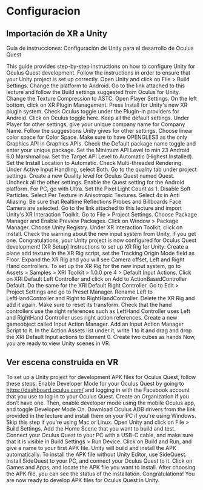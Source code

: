 # Configuracion


## Importación de XR a Unity

Guía de instrucciones: Configuración de Unity para el desarrollo de Oculus Quest

This guide provides step-by-step instructions on how to configure Unity for Oculus Quest development. Follow the instructions in order to ensure that your Unity project is set up correctly.
Open Unity and click on File > Build Settings.
Change the platform to Android.
Go to the link attached to this lecture and follow the Build settings suggested from Oculus for Unity.
Change the Texture Compression to ASTC.
Open Player Settings.
On the left bottom, click on XR Plugin Management.
Press Install for Unity's new XR plugin system.
Check Oculus toggle under the Plugin-in providers for Android.
Click on Oculus toggle here.
Keep all the default settings.
Under Player for other settings, give your unique company name for Company Name.
Follow the suggestions Unity gives for other settings.
Choose linear color space for Color Space.
Make sure to have OPENGLES3 as the only Graphics API in Graphics APIs.
Check the Default package name toggle and enter your unique package.
Set the Minimum API Level to min 23 Android 6.0 Marshmallow.
Set the Target API Level to Automatic (Highest Installed).
Set the Install Location to Automatic.
Check Multi-threaded Rendering.
Under Active Input Handling, select Both.
Go to the quality tab under project settings.
Create a new Quality level for Oculus Quest named Quest.
Uncheck all the other settings.
Enable the Quest setting for the Android platform.
For PC, go with Ultra.
Set the Pixel Light Count as 1.
Disable Soft Particles.
Select Per Texture in Anisotropic Textures.
Select 4x in Anti Aliasing.
Be sure that Realtime Reflections Probes and Billboards Face Camera are selected.
Go to the link attached to this lecture and import Unity's XR Interaction Toolkit.
Go to File > Project Settings.
Choose Package Manager and Enable Preview Packages.
Click on Window > Package Manager.
Choose Unity Registry.
Under XR Interaction Toolkit, click on install.
Check the warning about the new input system from Unity, if you get one.
Congratulations, your Unity project is now configured for Oculus Quest development!
[XR Setup]
Instructions to set up XR Rig for Unity:
Create a plane add texture 
In the XR Rig script, set the Tracking Origin Mode field as Floor.
Expand the XR Rig and you will see Camera offset, Left and Right Hand controllers.
To set up the XR Rig for the new input system, go to Assets > Samples > XRI Toolkit > 1.0.0 pre 4 > Default Input Actions.
Click on XRI Default Left Controller and click on Add to ActionBasedController Default.
Do the same for the XRI Default Right Controller.
Go to Edit > Project Settings and go to Preset Manager.
Rename Left to LeftHandController and Right to RightHandController.
Delete the XR Rig and add it again.
Make sure to reset its transform.
Check that the hand controllers use the right references such as LeftHand Controller uses Left and RightHand Controller uses right action references.
Create a new gameobject called Input Action Manager.
Add an Input Action Manager Script to it.
In the Action Assets list under it, write 1 to it and drag and drop the XRI Default Input actions to Element 0.
Create two cubes as hands 
Now, you are ready to view Unity scenes in VR.


## Ver escena construida en VR

To set up a Unity project for development APK files for Oculus Quest, follow these steps:
Enable Developer Mode for your Oculus Quest by going to https://dashboard.oculus.com/ and logging in with the Facebook account that you use to log in to your Oculus Quest. Create an Organization if you don’t have one. Then, enable developer mode using the mobile Oculus app, and toggle Developer Mode On.
Download Oculus ADB drivers from the link provided in the lecture and install them on your PC if you're using Windows. Skip this step if you're using Mac or Linux.
Open Unity and click on File > Build Settings. Add the Home Scene that you want to build and test.
Connect your Oculus Quest to your PC with a USB-C cable, and make sure that it is visible in Build Settings > Run Device.
Click on Build and Run, and give a name to your first APK file. Unity will build and install the APK automatically.
To install the APK file without Unity Editor, use SideQuest. Install SideQuest to your PC, and connect your Oculus Quest to it. Click on Games and Apps, and locate the APK file you want to install. After choosing the APK file, you can see the status of the installation.
Congratulations! You are now ready to develop APK files for Oculus Quest in Unity.
